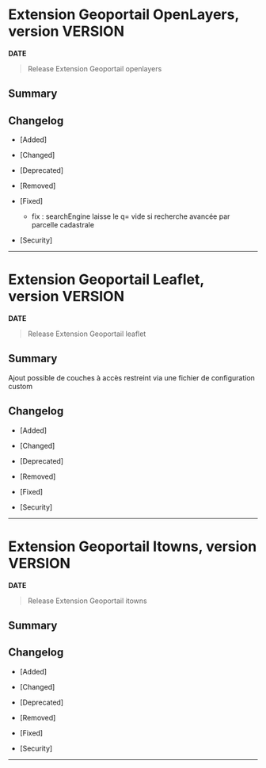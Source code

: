 # Extension Geoportail OpenLayers, version __VERSION__

**__DATE__**
> Release Extension Geoportail openlayers

## Summary

## Changelog

* [Added]

* [Changed]

* [Deprecated]

* [Removed]

* [Fixed]

    - fix : searchEngine laisse le q= vide si recherche avancée par parcelle cadastrale

* [Security]

---










# Extension Geoportail Leaflet, version __VERSION__

**__DATE__**
> Release Extension Geoportail leaflet

## Summary

Ajout possible de couches à accès restreint via une fichier de configuration custom

## Changelog

* [Added]

* [Changed]

* [Deprecated]

* [Removed]

* [Fixed]

* [Security]

---









# Extension Geoportail Itowns, version __VERSION__

**__DATE__**
> Release Extension Geoportail itowns

## Summary

## Changelog

* [Added]

* [Changed]

* [Deprecated]

* [Removed]

* [Fixed]

* [Security]

---
